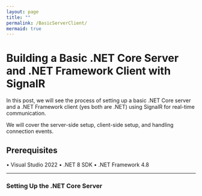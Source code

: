 ```yaml
---
layout: page
title: ""
permalink: /BasicServerClient/
mermaid: true
---
```


# Building a Basic .NET Core Server and .NET Framework Client with SignalR

In this post, we will see the process of setting up a basic .NET Core server and a .NET Framework client (yes both are .NET) using SignalR for real-time communication. 

We will cover the server-side setup, client-side setup, and handling connection events.

## Prerequisites
•	Visual Studio 2022
•	.NET 8 SDK
•	.NET Framework 4.8

---

### Setting Up the .NET Core Server
